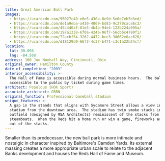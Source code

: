 ```yaml
---
title: Great American Ball Park
images:
  - https://ucarecdn.com/95027c40-e0e5-430a-8e9d-5e0e7eb5b3ed/
  - https://ucarecdn.com/de1a9eba-a430-4069-bd83-9c270caca6c3/
  - https://ucarecdn.com/45c440af-81e5-4b4b-94e4-122b224a995a/
  - https://ucarecdn.com/197a1338-6f0a-4246-96f7-56cbbc4790f1/
  - https://ucarecdn.com/72acbf54-3262-4472-bee3-38662e8ac626/
  - https://ucarecdn.com/d18129d0-66f2-4c37-b471-c3c1a22b24cf/
location:
  lat: 39.098
  lng: -84.508
address: 100 Joe Nuxhall Way, Cincinnati, Ohio
original_owner: Hamilton County
date_of_completion: "2003"
interior_accessibility: >-
  The Hall of Fame is accessible during normal business hours.  The ballpark is
  accessible to the public by ticket during game times.
architect: Populous (HOK Sport)
associate_architect: GBBN
original_function: Professional baseball stadium
unique_features: >-
  A gap in the stands that aligns with Sycamore Street allows a view into the
  stadium from the downtown area.  The stadium has twin smoke stacks in the
  outfield (designed by MSA Architects) reminiscent of the stacks from
  steamboats.  When the Reds hit a home run or win a game, fireworks are shot
  out of the stacks.
---
```


Smaller than its predecessor, the new ball park is more intimate and nostalgic in character inspired by Baltimore's Camden Yards. Its external massing creates a more appropriate urban scale to relate to the adjacent Banks development and houses the Reds Hall of Fame and Museum.
